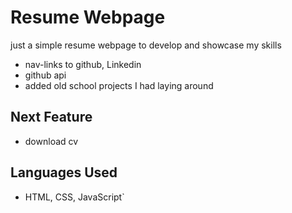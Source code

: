 # Resume Webpage

just a simple resume webpage to develop and showcase my skills

- nav-links to github, Linkedin
- github api
- added old school projects I had laying around

## Next Feature

- download cv

## Languages Used

- HTML, CSS, JavaScript`
